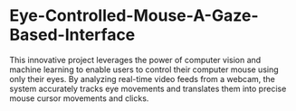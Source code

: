 # Eye-Controlled-Mouse-A-Gaze-Based-Interface
This innovative project leverages the power of computer vision and machine learning to enable users to control their computer mouse using only their eyes. By analyzing real-time video feeds from a webcam, the system accurately tracks eye movements and translates them into precise mouse cursor movements and clicks.
